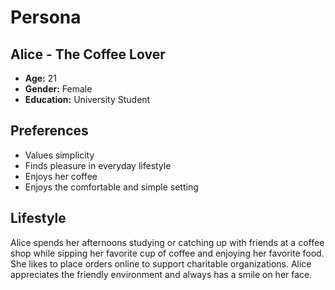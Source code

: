 # Persona

## Alice - The Coffee Lover
- **Age:** 21
- **Gender:** Female
- **Education:** University Student

## Preferences
- Values simplicity
- Finds pleasure in everyday lifestyle
- Enjoys her coffee
- Enjoys the comfortable and simple setting

## Lifestyle
Alice spends her afternoons studying or catching up with friends at a coffee shop while sipping her favorite cup of coffee and enjoying her favorite food. She likes to place orders online to support charitable organizations. Alice appreciates the friendly environment and always has a smile on her face.   